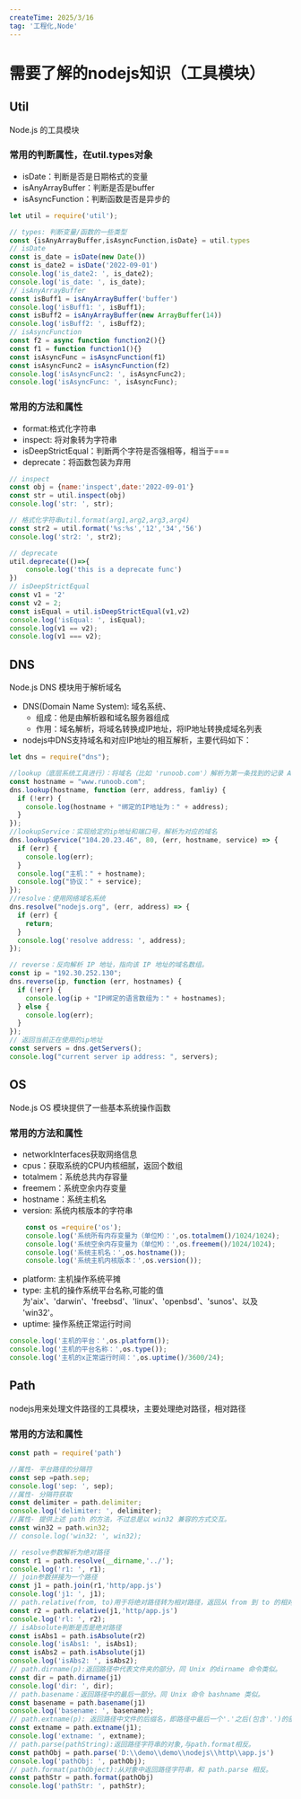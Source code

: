 ```yaml
---
createTime: 2025/3/16
tag: '工程化,Node'
---
```


# 需要了解的nodejs知识（工具模块）

## Util

Node.js 的工具模块

### 常用的判断属性，在util.types对象

* isDate：判断是否是日期格式的变量
* isAnyArrayBuffer：判断是否是buffer
* isAsyncFunction：判断函数是否是异步的

```js
let util = require('util');

// types: 判断变量/函数的一些类型
const {isAnyArrayBuffer,isAsyncFunction,isDate} = util.types
// isDate
const is_date = isDate(new Date())
const is_date2 = isDate('2022-09-01')
console.log('is_date2: ', is_date2);
console.log('is_date: ', is_date);
// isAnyArrayBuffer
const isBuff1 = isAnyArrayBuffer('buffer')
console.log('isBuff1: ', isBuff1);
const isBuff2 = isAnyArrayBuffer(new ArrayBuffer(14))
console.log('isBuff2: ', isBuff2);
// isAsyncFunction
const f2 = async function function2(){} 
const f1 = function function1(){} 
const isAsyncFunc = isAsyncFunction(f1)
const isAsyncFunc2 = isAsyncFunction(f2)
console.log('isAsyncFunc2: ', isAsyncFunc2);
console.log('isAsyncFunc: ', isAsyncFunc);

```

### 常用的方法和属性

* format:格式化字符串
* inspect: 将对象转为字符串
* isDeepStrictEqual：判断两个字符是否强相等，相当于===
* deprecate：将函数包装为弃用

```js
// inspect
const obj = {name:'inspect',date:'2022-09-01'}
const str = util.inspect(obj)
console.log('str: ', str);

// 格式化字符串util.format(arg1,arg2,arg3,arg4)
const str2 = util.format('%s:%s','12','34','56')
console.log('str2: ', str2);

// deprecate
util.deprecate(()=>{
    console.log('this is a deprecate func')
})
// isDeepStrictEqual 
const v1 = '2'
const v2 = 2;
const isEqual = util.isDeepStrictEqual(v1,v2)
console.log('isEqual: ', isEqual);
console.log(v1 == v2);
console.log(v1 === v2);

```

## DNS

Node.js DNS 模块用于解析域名

* DNS(Domain Name System): 域名系统、
  * 组成：他是由解析器和域名服务器组成
  * 作用：域名解析，将域名转换成IP地址，将IP地址转换成域名列表
* nodejs中DNS支持域名和对应IP地址的相互解析，主要代码如下：

```js
let dns = require("dns");

//lookup（底层系统工具进行）：将域名（比如 'runoob.com'）解析为第一条找到的记录 A （IPV4）或 AAAA(IPV6)。
const hostname = "www.runoob.com";
dns.lookup(hostname, function (err, address, famliy) {
  if (!err) {
    console.log(hostname + "绑定的IP地址为：" + address);
  }
});
//lookupService：实现给定的ip地址和端口号，解析为对应的域名
dns.lookupService("104.20.23.46", 80, (err, hostname, service) => {
  if (err) {
    console.log(err);
  }
  console.log("主机：" + hostname);
  console.log("协议：" + service);
});
//resolve：使用网络域名系统
dns.resolve("nodejs.org", (err, address) => {
  if (err) {
    return;
  }
  console.log('resolve address: ', address);
});

// reverse：反向解析 IP 地址，指向该 IP 地址的域名数组。
const ip = "192.30.252.130";
dns.reverse(ip, function (err, hostnames) {
  if (!err) {
    console.log(ip + "IP绑定的语言数组为：" + hostnames);
  } else {
    console.log(err);
  }
});
// 返回当前正在使用的ip地址
const servers = dns.getServers();
console.log("current server ip address: ", servers);


```

## OS

Node.js OS 模块提供了一些基本系统操作函数

### 常用的方法和属性

* networkInterfaces获取网络信息
* cpus：获取系统的CPU内核细腻，返回个数组
* totalmem：系统总共内存容量
* freemem：系统空余内存变量
* hostname：系统主机名
* version: 系统内核版本的字符串

```js
    const os =require('os');
    console.log('系统所有内存变量为（单位M）：',os.totalmem()/1024/1024);
    console.log('系统空余内存变量为（单位M）：',os.freemem()/1024/1024);
    console.log('系统主机名：',os.hostname());
    console.log('系统主机内核版本：',os.version());

```

* platform: 主机操作系统平摊
* type: 主机的操作系统平台名称,可能的值为'aix'、'darwin'、'freebsd'、'linux'、'openbsd'、'sunos'、以及 'win32'。
* uptime: 操作系统正常运行时间

```js
console.log('主机的平台：',os.platform());
console.log('主机的平台名称：',os.type());
console.log('主机的x正常运行时间：',os.uptime()/3600/24);

```

## Path

nodejs用来处理文件路径的工具模块，主要处理绝对路径，相对路径

### 常用的方法和属性

```js
const path = require('path')

//属性- 平台路径的分隔符
const sep =path.sep;
console.log('sep: ', sep);
//属性- 分隔符获取
const delimiter = path.delimiter;
console.log('delimiter: ', delimiter);
//属性- 提供上述 path 的方法，不过总是以 win32 兼容的方式交互。
const win32 = path.win32;
// console.log('win32: ', win32);

// resolve参数解析为绝对路径
const r1 = path.resolve(__dirname,'../');
console.log('r1: ', r1);
// join参数拼接为一个路径
const j1 = path.join(r1,'http/app.js')
console.log('j1: ', j1);
// path.relative(from, to)用于将绝对路径转为相对路径，返回从 from 到 to 的相对路径（基于当前工作目录）
const r2 = path.relative(j1,'http/app.js')
console.log('rl: ', r2);
// isAbsolute判断是否是绝对路径
const isAbs1 = path.isAbsolute(r2)
console.log('isAbs1: ', isAbs1);
const isAbs2 = path.isAbsolute(j1)
console.log('isAbs2: ', isAbs2);
// path.dirname(p):返回路径中代表文件夹的部分，同 Unix 的dirname 命令类似。
const dir = path.dirname(j1)
console.log('dir: ', dir);
// path.basename：返回路径中的最后一部分。同 Unix 命令 bashname 类似。
const basename = path.basename(j1)
console.log('basename: ', basename);
// path.extname(p): 返回路径中文件的后缀名，即路径中最后一个'.'之后(包含'.')的部分。如果一个路径中并不包含'.'或该路径只包含一个'.' 且这个'.'为路径的第一个字符，则此命令返回空字符串。
const extname = path.extname(j1);
console.log('extname: ', extname);
// path.parse(pathString):返回路径字符串的对象,与path.format相反。
const pathObj = path.parse('D:\\demo\\demo\\nodejs\\http\\app.js')
console.log('pathObj: ', pathObj);
// path.format(pathObject):从对象中返回路径字符串，和 path.parse 相反。
const pathStr = path.format(pathObj)
console.log('pathStr: ', pathStr);


```
